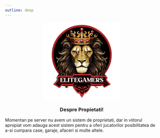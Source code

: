 ```yaml
---
outline: deep
---
```

<img src="../public/elitegamers.png" alt="pozaRegulament" width="256" height="256" style="display: block; margin: 0px auto; border-radius: 1%; border-radius: 5%;">


### <span><center>Despre Propietati!</center></span>

Momentan pe server nu avem un sistem de proprietati, dar in viitorul apropiat vom adauga acest sistem pentru a oferi jucatorilor posibilitatea de a-si cumpara case, garaje, afaceri si multe altele.